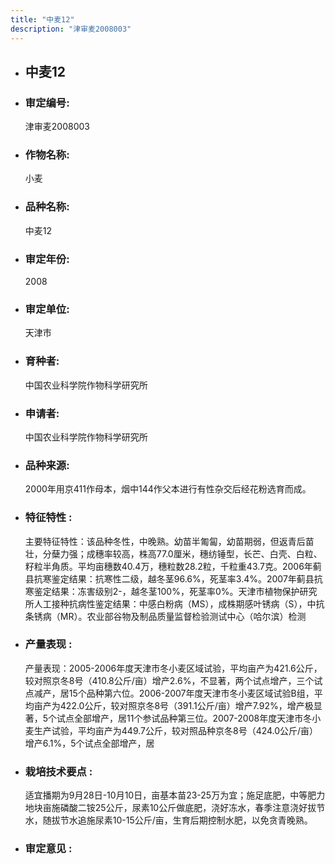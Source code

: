 ```yaml
---
title: "中麦12"
description: "津审麦2008003"
---
```

* ## 中麦12
* ###  审定编号:  
   津审麦2008003

*  ### 作物名称:  
   小麦

*   ###  品种名称: 
    中麦12

*   ### 审定年份: 
    2008

*   ### 审定单位:  
    天津市

*   ### 育种者:  
    中国农业科学院作物科学研究所

*   ### 申请者:  
    中国农业科学院作物科学研究所

*   ### 品种来源:  
    2000年用京411作母本，烟中144作父本进行有性杂交后经花粉选育而成。

*   ### 特征特性 : 
    主要特征特性：该品种冬性，中晚熟。幼苗半匍匐，幼苗期弱，但返青后苗壮，分蘖力强；成穗率较高，株高77.0厘米，穗纺锤型，长芒、白壳、白粒、籽粒半角质。平均亩穗数40.4万，穗粒数28.2粒，千粒重43.7克。2006年蓟县抗寒鉴定结果：抗寒性二级，越冬茎96.6%，死茎率3.4%。2007年蓟县抗寒鉴定结果：冻害级别2-，越冬茎100%，死茎率0%。天津市植物保护研究所人工接种抗病性鉴定结果：中感白粉病（MS），成株期感叶锈病（S），中抗条锈病（MR）。农业部谷物及制品质量监督检验测试中心（哈尔滨）检测

*   ### 产量表现 : 
    产量表现：2005-2006年度天津市冬小麦区域试验，平均亩产为421.6公斤，较对照京冬8号（410.8公斤/亩）增产2.6%，不显著，两个试点增产，三个试点减产，居15个品种第六位。2006-2007年度天津市冬小麦区域试验B组，平均亩产为422.0公斤，较对照京冬8号（391.1公斤/亩）增产7.92%，增产极显著，5个试点全部增产，居11个参试品种第三位。2007-2008年度天津市冬小麦生产试验，平均亩产为449.7公斤，较对照品种京冬8号（424.0公斤/亩）增产6.1%，5个试点全部增产，居

*   ### 栽培技术要点 : 
    适宜播期为9月28日-10月10日，亩基本苗23-25万为宜；施足底肥，中等肥力地块亩施磷酸二铵25公斤，尿素10公斤做底肥，浇好冻水，春季注意浇好拔节水，随拔节水追施尿素10-15公斤/亩，生育后期控制水肥，以免贪青晚熟。

*   ### 审定意见 : 
    
